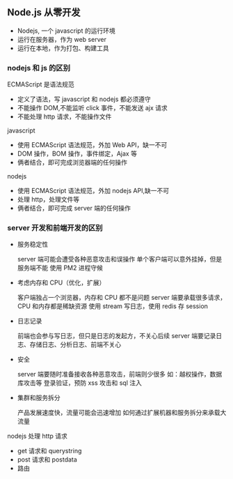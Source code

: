## Node.js 从零开发

- Nodejs, 一个 javascript 的运行环境
- 运行在服务器，作为 web server
- 运行在本地，作为打包、构建工具

### nodejs 和 js 的区别

ECMAScript 是语法规范

- 定义了语法，写 javascript 和 nodejs 都必须遵守
- 不能操作 DOM,不能监听 click 事件，不能发送 ajx 请求
- 不能处理 http 请求，不能操作文件

javascript

- 使用 ECMAScript 语法规范，外加 Web API，缺一不可
- DOM 操作，BOM 操作，事件绑定，Ajax 等
- 俩者结合，即可完成浏览器端的任何操作

nodejs

- 使用 ECMAScript 语法规范，外加 nodejs API,缺一不可
- 处理 http，处理文件等
- 俩者结合，即可完成 server 端的任何操作

### server 开发和前端开发的区别

- 服务稳定性

  server 端可能会遭受各种恶意攻击和误操作
  单个客户端可以意外挂掉，但是服务端不能
  使用 PM2 进程守候

- 考虑内存和 CPU（优化，扩展）

  客户端独占一个浏览器，内存和 CPU 都不是问题
  server 端要承载很多请求，CPU 和内存都是稀缺资源
  使用 stream 写日志，使用 redis 存 session

- 日志记录

  前端也会参与写日志，但只是日志的发起方，不关心后续
  server 端要记录日志、存储日志、分析日志、前端不关心

- 安全

  server 端要随时准备接收各种恶意攻击，前端则少很多
  如：越权操作，数据库攻击等
  登录验证，预防 xss 攻击和 sql 注入

- 集群和服务拆分

  产品发展速度快，流量可能会迅速增加
  如何通过扩展机器和服务拆分来承载大流量

nodejs 处理 http 请求

- get 请求和 querystring
- post 请求和 postdata
- 路由
